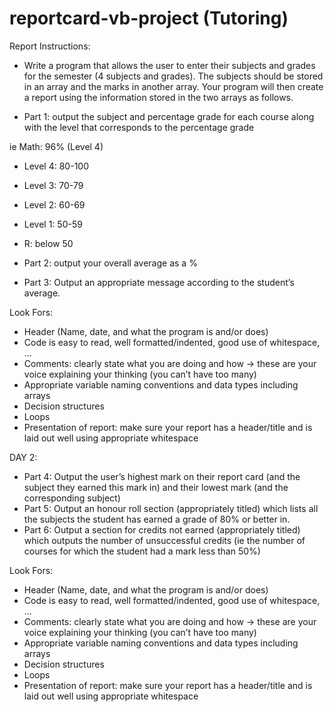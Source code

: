 # reportcard-vb-project (Tutoring)
Report
Instructions:
  - Write a program that allows the user to enter their subjects and grades for
    the semester (4 subjects and grades). The subjects should be stored in an
    array and the marks in another array. Your program will then create a
    report using the information stored in the two arrays as follows.
    
  - Part 1: output the subject and percentage grade for each course along with
    the level that corresponds to the percentage grade
    
   ie Math: 96% (Level 4)
  - Level 4: 80-100
  - Level 3: 70-79
  - Level 2: 60-69
  - Level 1: 50-59
  - R: below 50
  
  - Part 2: output your overall average as a %
  
  - Part 3: Output an appropriate message according to the student’s average.
  
Look Fors:
  - Header (Name, date, and what the program is and/or does)
  - Code is easy to read, well formatted/indented, good use of whitespace, …
  - Comments: clearly state what you are doing and how → these are your voice explaining
    your thinking (you can’t have too many)
  - Appropriate variable naming conventions and data types including arrays
  - Decision structures
  - Loops
  - Presentation of report: make sure your report has a header/title and is laid out well
    using appropriate whitespace

DAY 2:
- Part 4: Output the user’s highest mark on their report card (and the
  subject they earned this mark in) and their lowest mark (and the
  corresponding subject)
- Part 5: Output an honour roll section (appropriately titled) which
  lists all the subjects the student has earned a grade of 80% or better
  in.
- Part 6: Output a section for credits not earned (appropriately titled)
  which outputs the number of unsuccessful credits (ie the number of
  courses for which the student had a mark less than 50%)
  
 Look Fors:
- Header (Name, date, and what the program is and/or does)
- Code is easy to read, well formatted/indented, good use of whitespace, …
- Comments: clearly state what you are doing and how → these are your voice explaining
  your thinking (you can’t have too many)
- Appropriate variable naming conventions and data types including arrays
- Decision structures
- Loops
- Presentation of report: make sure your report has a header/title and is laid out well
  using appropriate whitespace
